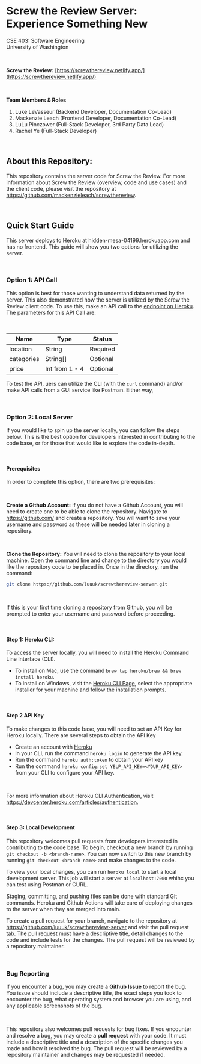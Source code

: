 # Screw the Review Server: Experience Something New
CSE 403: Software Engineering  
University of Washington  

&nbsp;  

**Screw the Review:** [https://screwthereview.netlify.app/](https://screwthereview.netlify.app/)

&nbsp; 

**Team Members & Roles**
1. Luke LeVasseur (Backend Developer, Documentation Co-Lead)
2. Mackenzie Leach (Frontend Developer, Documentation Co-Lead)
4. LuLu Pinczower (Full-Stack Developer, 3rd Party Data Lead)
5. Rachel Ye (Full-Stack Developer) 

&nbsp;  

## About this Repository:
This repository contains the server code for Screw the Review. For more information about Screw the Review (overview, code and use cases) and the client code, please visit the repository at <https://github.com/mackenzieleach/screwthereview>. 

&nbsp;  

## Quick Start Guide
This server deploys to Heroku at hidden-mesa-04199.herokuapp.com and has no frontend. This guide will show you two options for utilizing the server. 

&nbsp;

### Option 1: API Call
This option is best for those wanting to understand data returned by the server. This also demonstrated how the server is utilized by the Screw the Review client code. To use this, make an API call to the [endpoint on Heroku](hidden-mesa-04199.herokuapp.com). The parameters for this API Call are:

&nbsp;  

**Name** | **Type** | **Status**
------------ | ------------------------|------------
location | String | Required
categories | String[]| Optional   
price | Int from 1 - 4 | Optional  

To test the API, uers can utilize the CLI (with the `curl` command) and/or make API calls from a GUI service like Postman. Either way, 

&nbsp;  

### Option 2: Local Server
If you would like to spin up the server locally, you can follow the steps below. This is the best option for developers interested in contributing to the code base, or for those that would like to explore the code in-depth.

&nbsp;

#### Prerequisites
In order to complete this option, there are two prerequisites:

&nbsp;

**Create a Github Account:** If you do not have a Github Account, you will need to create one to be able to clone the repository. Navigate to <https://github.com/> and create a repository. You will want to save your username and password as these will be needed later in cloning a repository. 

&nbsp;

**Clone the Repository:** You will need to clone the repository to your local machine. Open the command line and change to the directory you would like the repository code to be placed in. Once in the directory, run the command:

``` *.sh
git clone https://github.com/luuuk/screwthereview-server.git
```
&nbsp;

If this is your first time cloning a repository from Github, you will be prompted to enter your username and password before proceeding. 

&nbsp;

#### Step 1: Heroku CLI: 
To access the server locally, you will need to install the Heroku Command Line Interface (CLI). 
- To install on Mac, use the command `brew tap heroku/brew && brew install heroku`. 
- To install on Windows, visit the [Heroku CLI Page](https://devcenter.heroku.com/articles/heroku-cli), select the appropriate installer for your machine and follow the installation prompts. 

&nbsp;

#### Step 2 API Key
To make changes to this code base, you will need to set an API Key for Heroku locally. There are several steps to obtain the API Key
- Create an account with [Heroku](https://www.heroku.com/)
- In your CLI, run the command `heroku login` to generate the API key. 
- Run the command `heroku auth:token` to obtain your API key
- Run the command `heroku config:set YELP_API_KEY=<YOUR_API_KEY>` from your CLI to configure your API key.  

&nbsp; 

For more information about Heroku CLI Authentication, visit <https://devcenter.heroku.com/articles/authentication>.

&nbsp; 

#### Step 3: Local Development
This repository welcomes pull requests from developers interested in contributing to the code base. To begin, checkout a new branch by running `git checkout -b <branch-name>`. You can now switch to this new branch by running `git checkout <branch-name>` and make changes to the code. 

To view your local changes, you can run `heroku local` to start a local development server. This job will start a server at `localhost:7000` whihc you can test using Postman or CURL.

Staging, committing, and pushing files can be done with standard Git commands. Heroku and Github Actions will take care of deploying changes to the server when they are merged into main. 

To create a pull request for your branch, navigate to the repository at <https://github.com/luuuk/screwthereview-server> and visit the pull request tab. The pull request must have a descriptive title, detail changes to the code and include tests for the changes. The pull request will be reviewed by a repository maintainer. 

&nbsp; 

### Bug Reporting
If you encounter a bug, you may create a **Github Issue** to report the bug. You issue should include a descriptive title, the exact steps you took to encounter the bug, what operating system and browser you are using, and any applicable screenshots of the bug. 

&nbsp; 

This repository also welcomes pull requests for bug fixes. If you encounter and resolve a bug, you may create a **pull request** with your code. It must include a descriptive title and a description of the specific changes you made and how it resolved the bug. The pull request will be reviewed by a repository maintainer and changes may be requested if needed.
